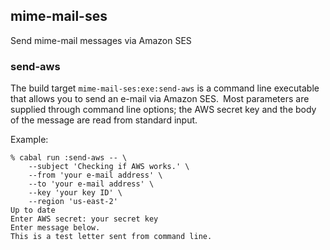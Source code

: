 ## mime-mail-ses

Send mime-mail messages via Amazon SES

### send-aws

The build target `mime-mail-ses:exe:send-aws` is a command line executable that
allows you to send an e-mail via Amazon SES. Most parameters are supplied
through command line options; the AWS secret key and the body of the message are
read from standard input.

Example:

    % cabal run :send-aws -- \
        --subject 'Checking if AWS works.' \
        --from 'your e-mail address' \
        --to 'your e-mail address' \
        --key 'your key ID' \
        --region 'us-east-2'
    Up to date
    Enter AWS secret: your secret key
    Enter message below.
    This is a test letter sent from command line.
